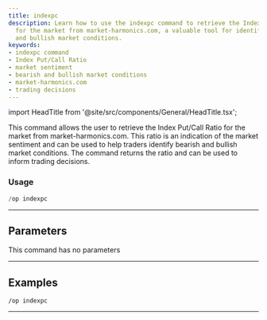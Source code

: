```yaml
---
title: indexpc
description: Learn how to use the indexpc command to retrieve the Index Put/Call Ratio
  for the market from market-harmonics.com, a valuable tool for identifying bearish
  and bullish market conditions.
keywords:
- indexpc command
- Index Put/Call Ratio
- market sentiment
- bearish and bullish market conditions
- market-harmonics.com
- trading decisions
---
```


import HeadTitle from '@site/src/components/General/HeadTitle.tsx';

<HeadTitle title="indexpc - Options - Discord - Reference | OpenBB Bot Docs" />

This command allows the user to retrieve the Index Put/Call Ratio for the market from market-harmonics.com. This ratio is an indication of the market sentiment and can be used to help traders identify bearish and bullish market conditions. The command returns the ratio and can be used to inform trading decisions.

### Usage

```python wordwrap
/op indexpc
```

---

## Parameters

This command has no parameters



---

## Examples

```
/op indexpc
```

---
